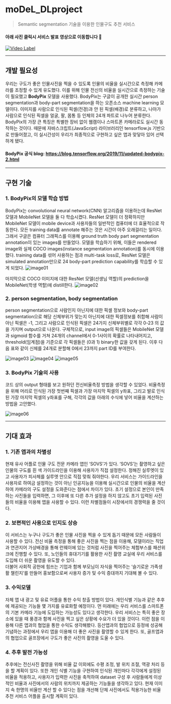 # moDeL_DLproject

> Semantic segmentation 기술을 이용한 인물구도 추천 서비스






#### 아래 사진 클릭시 서비스 발표 영상으로 이동합니다 👀

[![Video Label](http://img.youtube.com/vi/xAwtfL2Er7o/0.jpg)](https://www.youtube.com/watch?v=xAwtfL2Er7o)



---


## 개발 필요성



  우리는 구도가 좋은 인물사진을 찍을 수 있도록 인물의 비율을 실시간으로 측정해 카메라를 조정할 수 있게 유도했다. 이를 위해 인물 전신의 비율을 실시간으로 측정하는 기술이 필요했고 **BodyPix** 모델을 사용했다.
  BodyPix는 구글이 공개한 실시간 person segmentation과 body-part segmentation을 하는 오픈소스 machine learning 모델이다. 이미지를 사람으로 인식된 픽셀(전경)과 안 된 픽셀(배경)로 분류하고, 나아가 사람으로 인식된 픽셀을 얼굴, 팔, 몸통 등 인체의 24개 파트로 나누어 분류한다. BodyPix의 가장 큰 특징은 특별한 장비 없이 웹캠이나 스마트폰 카메라로도 실시간 동작하는 것이다. 때문에 자바스크립트(JavaScript) 라이브러리인  tensorflow.js 기반으로 만들어졌고, 이 실시간성이 우리가 최종적으로 구현하고 싶은 앱과 맞닿아 있어 선택하게 됐다.

#### BodyPix 공식 blog: https://blog.tensorflow.org/2019/11/updated-bodypix-2.html

--- 


## 구현 기술 




  ### 1. BodyPix의 모델 학습 방법  
  BodyPix는 convolutional neural network(CNN) 알고리즘을 이용하는데 ResNet 모델과 MobileNet 모델을 둘 다 학습시켰다. ResNet 모델이 더 정확하지만 MobileNet 모델이 mobile device과 사용자들의 일반적인 컴퓨터에 더 효율적으로 작동한다.
  모든 training data를 annotate 해주는 것은 시간이 아주 오래걸리는 일이다. 그래서 구글은 컴퓨터 그래픽스를 이용해 ground truth body part segmentation annotation이 있는 images를 만들었다. 모델을 학습하기 위해, 이들은 rendered image와 실제 COCO images(instance segmentation annotation)를 동시에 이용했다.
  training data를 섞어 사용하는 점과 multi-task loss로, ResNet 모델은 simulated annotation만으로 24 body-part prediction capability를 학습할 수 있게 되었다.
![image01](https://user-images.githubusercontent.com/62318430/120515399-3c477d80-c409-11eb-8e09-93e3ecd80f8b.png)

  마지막으로 COCO 이미지에 대한 ResNet 모델(선생님 역할)의 prediction을 MobileNet(학생 역할)에 distill한다.
![image02](https://user-images.githubusercontent.com/62318430/120515429-42d5f500-c409-11eb-9f98-9b481267958d.png)


  ### 2. person segmentation, body segmentation
  person segmentation으로 사람인지 아닌지에 대한 픽셀 정보와 body-part segmentation으로 해당 신체부위가 맞는지 아닌지에 대한 픽셀정보를 취합해 사람이 아닌 픽셀은 -1, 그리고 사람으로 인식된 픽셀은 24가지 신체부위별로 각각 0-23 의 값을 가지며 output으로 나온다. 
 구체적으로, input image의 픽셀들은 MobileNet 모델과 sigmoid 함수를 거쳐 24개의 channel에서 0-1사이의 확률로 나타내어지고, threshold(임계점)을 기준으로 각 픽셀들은 (0과 1) binary한 값을 갖게 된다. 
이후 다음 표와 같이 신체를 24개로 분할해 0에서 23까지 part ID를 부여한다. 

![image03](https://user-images.githubusercontent.com/62318430/120515447-45d0e580-c409-11eb-9b3e-34122da92a41.png)
![image04](https://user-images.githubusercontent.com/62318430/120515466-49646c80-c409-11eb-87d5-4b6b7fab0673.png)
![image05](https://user-images.githubusercontent.com/62318430/120515470-4a959980-c409-11eb-8187-4ae2a7fb5cac.png)



  ### 3. BodyPix 기술의 사용
  코드 상의 output 형태를 보고 원하던 전신비율측정 방법을 생각할 수 있었다.
비율측정을 위해 머리로 인식된 가장 첫번째 픽셀과 가장 마지막 픽셀의 y좌표, 그리고 발로 인식된 가장 마지막 픽셀의 y좌표를 구해, 각각의 값을 아래의 수식에 넣어 비율을 계산하는 방법을 고안했다.

![image06](https://user-images.githubusercontent.com/62318430/120515472-4b2e3000-c409-11eb-97cb-71332bd8cf1e.png)

---
## 기대 효과 
  ### 1. 기존 앱과의 차별성
  현재 유사 어플로 인물 구도 전문 카메라 앱인 ‘SOVS’가 있다.  ‘SOVS’는 촬영하고 싶은 인물의 구도를 흰 색 가이드라인을 이용해 사용자가 직접 설정한다. 정해진 실루엣이 있고 사용자가 피사체를 실루엣 안으로 직접 맞춰 줘야한다.
  우리 서비스는 가이드라인을 사용자로 하여금 설정하는 것이 아닌 인공지능을 이용해 실시간으로 인물의 비율을 계산하여 카메라의 구도 설정을 도와준다는 점에서 차이가 있다. 초기 설정으로 본인이 만족하는 사진들을 입력하면, 그 이후에 또 다른 추가 설정을 하지 않고도 초기 입력된 사진들의 비율을 이용해 앱을 사용할 수 있다. 이런 차별점들이 시장에서의 경쟁력을 줄 것이다.

  ### 2. 보편적인 사용으로 인지도 상승
  이 서비스는 누구나 구도가 좋은 인물 사진을 찍을 수 있게 돕기 때문에 모든 사람들이 사용할 수 있다. 전신 비율 측정을 통해 좋은 사진을 찍는 점을 이용해, 모델이라는 직업과 연관지어 가상배경을 통해 런웨이에 있는 것처럼 사진을 찍어주는 체험부스를 패션위크에 진행할 수 있다.
  또, 노인들의 휴대기기를 활용한 사진 촬영 교실에 우리 서비스를 도입해 더 쉬운 촬영을 유도할 수 있다.   
더불어 사회적 공헌에 힘쓰는 기업과 함께 부모님이 자식을 찍어주는 ‘슬기로운 가족생활 챌린지’를 만들어 홍보함으로써 사용자 증가 및 수익 증대까지 기대해 볼 수 있다.

  ### 3. 수익모델
  자체 앱 내 광고 및 유료 어플을 통한 수익 창출 방법이 있다. 개인식별 기능과 같은 추후에 제공되는 기능들 몇 가지를 유료화할 예정이다. 먼 미래에는 우리 서비스를 스마트폰의 기본 카메라 기능에 도입하는 가능성도 있다고 생각한다. 
  우리 서비스는  특히 좋은 장소에 있을 때 풍경과 함께 사진을 찍고 싶은 상황에 수요가 더 있을 것이다. 이런 점을 이용해 다른 앱과의 협업을 통한 수익도 생각해봤다. 등산앱과의 협업으로 등정에 성공해 기념하는 과정에서 우리 앱을 이용해 더 좋은 사진을 촬영할 수 있게 한다. 또, 골프앱과의 협업으로 골프장에서 구도가 좋은 사진의 촬영을 도울 수 있다.  

 ### 4. 추후 발전 가능성
  추후에는 전신사진 촬영을 위해 비율 값 이외에도 수평 조정, 발 위치 조절, 역광 처리 등을 할 계획이 있다.
또한 개인 식별 기능을 구현하여 인식된 개인마다 각각에게 설정된 비율을 적용하고, 사용자가 입력한 사진을 축적하여 dataset 구성 후 사람들에게 이상적인 비율과 사진에서의 사람의 위치까지 제공하는 기능들을 생각하고 있다. 
현재 이미지 속 한명의 비율만 계산 할 수 있다는 점을 개선해 단체 사진에서도 적용가능한 비율 추천 서비스 어플을 출시할 계획이 있다.
